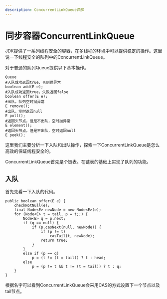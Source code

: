 ```yaml
---
description: ConcurrentLinkQueue详解
---
```

# 同步容器ConcurrentLinkQueue

JDK提供了一系列线程安全的容器，在多线程的环境中可以提供稳定的操作。这里说一下线程安全的队列中的ConcurrentLinkQueue。

对于普通的队列Queue提供以下基本操作。

```
Queue
#入队成功返回true，否则抛异常
boolean add(E e);
#入队成功返回true，失败返回false
boolean offer(E e);
#出队，队列空时抛异常
E remove();
#出队，空时返回null
E poll();
#返回头节点，但是不出队，空时抛异常
E element();
#返回头节点，但是不出队，空时返回null
E peek();
```

这里我们主要分析一下入队和出队操作，探索一下ConcurrentLinkQueue是怎么高效的保证线程安全的。

ConcurrentLinkQueue首先是个链表。在链表的基础上实现了队列的功能。

## 入队

首先先看一下入队的代码。

```
public boolean offer(E e) {
    checkNotNull(e);
    final Node<E> newNode = new Node<E>(e);
    for (Node<E> t = tail, p = t;;) {
        Node<E> q = p.next;
        if (q == null) {
            if (p.casNext(null, newNode)) {
                if (p != t)
                    casTail(t, newNode);
                return true;
            }
        }
        else if (p == q)
            p = (t != (t = tail)) ? t : head;
        else
            p = (p != t && t != (t = tail)) ? t : q;
    }
}
```

根据名字可以看到ConcurrentLinkQueue会采用CAS的方式设置下一个节点以及tail节点。



